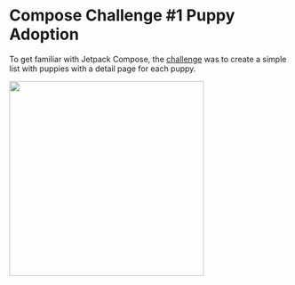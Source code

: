 # Compose Challenge #1 Puppy Adoption
To get familiar with Jetpack Compose, the [challenge](https://android-developers.googleblog.com/2021/02/android-dev-challenge-lift-off-with.html) was to create a simple list with puppies with a detail page for each puppy.

<img src ="https://user-images.githubusercontent.com/17746085/112543972-d8f7fa00-8d8c-11eb-99d2-00765480072a.gif" width = 350 />
